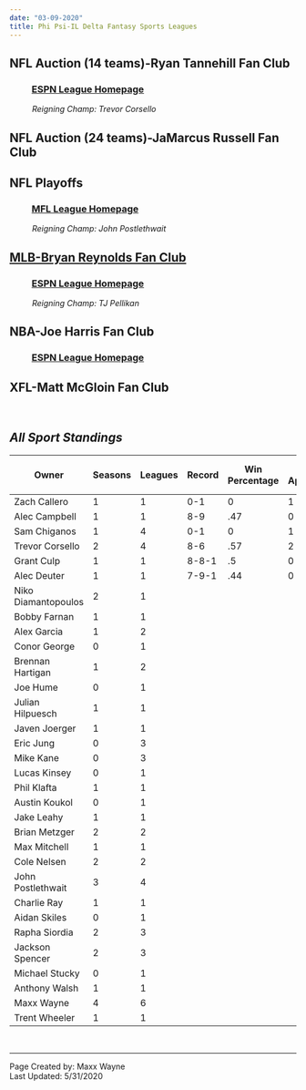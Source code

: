 ```yaml
---
date: "03-09-2020"
title: Phi Psi-IL Delta Fantasy Sports Leagues
---
```


## **NFL Auction (14 teams)-Ryan Tannehill Fan Club**
### &nbsp; &nbsp; &nbsp; &nbsp; &nbsp; [ESPN League Homepage](https://fantasy.espn.com/football/league?leagueId=21575912)
&nbsp; &nbsp; &nbsp; &nbsp; &nbsp; *Reigning Champ: Trevor Corsello*
## **NFL Auction (24 teams)-JaMarcus Russell Fan Club**
## **NFL Playoffs**
### &nbsp; &nbsp; &nbsp; &nbsp; &nbsp; [MFL League Homepage](https://www63.myfantasyleague.com/2019/home/38637#0)
&nbsp; &nbsp; &nbsp; &nbsp; &nbsp; *Reigning Champ: John Postlethwait*
##  **[MLB-Bryan Reynolds Fan Club](./main-page.html)**
### &nbsp; &nbsp; &nbsp; &nbsp; &nbsp; [ESPN League Homepage](https://fantasy.espn.com/baseball/league?leagueId=62615350)
&nbsp; &nbsp; &nbsp; &nbsp; &nbsp; *Reigning Champ: TJ Pellikan*
## **NBA-Joe Harris Fan Club**
### &nbsp; &nbsp; &nbsp; &nbsp; &nbsp; [ESPN League Homepage](https://fantasy.espn.com/basketball/league?leagueId=59873460)
## **XFL-Matt McGloin Fan Club**

<br>

## *All Sport Standings*

|Owner   |Seasons |Leagues  |Record   |Win Percentage   |Playoff Appearances   |Playoff Record   |Playoff Win Percentage   |Championship Appearances   |Championships |Average Finish |Best Finish   |Longest Win Streak   |Longest Lose Streak   |Point Differential   |Awards   |
|---|---|---|---|---|---|---|---|---|---|---|---|---|---|---|---|
|Zach Callero   |1 |1   |0-1   |0   |1   |0-1   |0   |0   |0   |3   |3   |0   |1   |-28.86   |0   |
|Alec Campbell   | 1  | 1  | 8-9  |.47   |0   |0-0   |0   |0   |0   |10   |10   |2   |3   | -5.1  |1 |
|Sam Chiganos  |1   |4   | 0-1  |0   |1   |0-1   |0   |1   |0   |2   |2   |0   |1   |-6.78   |0 |
| Trevor Corsello  | 2  |4   |8-6   |.57   |2 | 3-1  |1   |1   |2.5   |1   | 7  |   |3   | 2.4  |3 |
|Grant Culp   |1   | 1  | 8-8-1  | .5  |0   |0-0   |0   |0   |0   |8   | 8  |3   |   | 2  |-12.1 |
| Alec Deuter  | 1  |1   | 7-9-1  |.44   |0   | 0-0  | 0  | 0  |0   | 12  | 12  |   | 2  |4   |1 |
| Niko Diamantopoulos  |2   |1   |   |   |   |   |   |   |   |   |   |   |   |   | |
| Bobby Farnan  |1   |1   |   |   |   |   |   |   |   |   |   |   |   |   | |
| Alex Garcia   |1   |2   |   |   |   |   |   |   |   |   |   |   |   |   | |
| Conor George  |0   |1   |   |   |   |   |   |   |   |   |   |   |   |   | |
| Brennan Hartigan  |1   |2   |   |   |   |   |   |   |   |   |   |   |   |   | |
|Joe Hume   | 0  | 1  |   |   |   |   |   |   |   |   |   |   |   |   | |
|Julian Hilpuesch   | 1  | 1  |   |   |   |   |   |   |   |   |   |   |   |   | |
| Javen Joerger  | 1  | 1  |   |   |   |   |   |   |   |   |   |   |   |   | |
|Eric Jung   | 0  | 3  |   |   |   |   |   |   |   |   |   |   |   |   | |
|Mike Kane   | 0  | 3  |   |   |   |   |   |   |   |   |   |   |   |   | |
|Lucas Kinsey   | 0  | 1  |   |   |   |   |   |   |   |   |   |   |   |   | |
|Phil Klafta   | 1  | 1  |   |   |   |   |   |   |   |   |   |   |   |   | |
|Austin Koukol  | 0  | 1  |   |   |   |   |   |   |   |   |   |   |   |   | |
|Jake Leahy  | 1  | 1  |   |   |   |   |   |   |   |   |   |   |   |   | |
|Brian Metzger   | 2  | 2  |   |   |   |   |   |   |   |   |   |   |   |   | |
|Max Mitchell   | 1  | 1  |   |   |   |   |   |   |   |   |   |   |   |   | |
|Cole Nelsen   | 2  | 2  |   |   |   |   |   |   |   |   |   |   |   |   | |
|John Postlethwait   | 3  | 4  |   |   |   |   |   |   |   |   |   |   |   |   | |
|Charlie Ray   | 1  | 1  |   |   |   |   |   |   |   |   |   |   |   |   | |
|Aidan Skiles   | 0  | 1  |   |   |   |   |   |   |   |   |   |   |   |   | |
|Rapha Siordia   | 2  | 3  |   |   |   |   |   |   |   |   |   |   |   |   | |
|Jackson Spencer   | 2  | 3  |   |   |   |   |   |   |   |   |   |   |   |   | |
|Michael Stucky   | 0  | 1  |   |   |   |   |   |   |   |   |   |   |   |   | |
|Anthony Walsh   | 1  | 1  |   |   |   |   |   |   |   |   |   |   |   |   | |
|Maxx Wayne   | 4  | 6  |   |   |   |   |   |   |   |   |   |   |   |   | |
|Trent Wheeler   | 1  | 1  |   |   |   |   |   |   |   |   |   |   |   |   | |

<br>

---

Page Created by: Maxx Wayne
<br>
Last Updated: 5/31/2020

